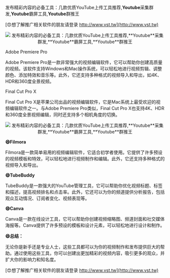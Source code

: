 发布精彩内容的必备工具：几款优质YouTube上传工具推荐,**Youtube**采集群发,**Youtube**霸屏工具,**Youtube**群推王

[😍想了解推广相关软件的朋友请登录 http://www.vst.tw](http://www.vst.tw)

 <center><img src="https://vst.tw/MP4/tuiguang/png/4.png" alt="发布精彩内容的必备工具：几款优质YouTube上传工具推荐,**Youtube**采集群发,**Youtube**霸屏工具,**Youtube**群推王"></center>

Adobe Premiere Pro

Adobe Premiere Pro是一款非常强大的视频编辑软件，它可以帮助你创建高质量的视频。该软件支持Windows和Mac操作系统，可以轻松地进行视频剪辑、调整颜色、添加特效和音乐等。此外，它还支持多种格式的视频导入和导出，如4K、HDR和360度全景视频。

Final Cut Pro X

Final Cut Pro X是苹果公司出品的视频编辑软件，它是Mac系统上最受欢迎的视频编辑软件之一。与Adobe Premiere Pro类似，Final Cut Pro X也支持4K、HDR和360度全景视频编辑，同时还支持多个相机角度的切换。

 <center><img src="https://vst.tw/MP4/tuiguang/png/6.png" alt="发布精彩内容的必备工具：几款优质YouTube上传工具推荐,**Youtube**采集群发,**Youtube**霸屏工具,**Youtube**群推王"></center>

**😄Filmora**

Filmora是一款简单易用的视频编辑软件，它适合初学者使用。它提供了许多预设的视频模板和特效，可以轻松地进行视频制作和编辑。此外，它还支持多种格式的视频导入和导出。

**😄TubeBuddy**

TubeBuddy是一款强大的YouTube管理工具，它可以帮助你优化视频标题、标签和描述，提高视频排名和点击率。此外，它还可以为你的频道提供分析报告，包括观众互动情况、订阅者变化、视频表现等。

**😄Canva**

Canva是一款在线设计工具，它可以帮助你创建视频缩略图、频道封面和社交媒体海报等。Canva提供了许多预设的模板和设计元素，可以轻松地进行设计和制作。

**😄总结：**

无论你是新手还是专业人士，这些工具都可以为你的视频制作和发布提供巨大的帮助。通过使用这些工具，你可以创建出更加精彩的视频内容，吸引更多的观众，并扩大你的影响力和知名度。

[😍想了解推广相关软件的朋友请登录 http://www.vst.tw](http://www.vst.tw)



